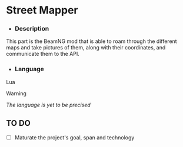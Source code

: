 # Street Mapper

- ### Description

This part is the BeamNG mod that is able to roam through the different maps and take pictures of them, along with their coordinates, and communicate them to the API.

- ### Language

Lua

> [!Warning]
> *The language is yet to be precised*

## TO DO

- [ ] Maturate the project's goal, span and technology
